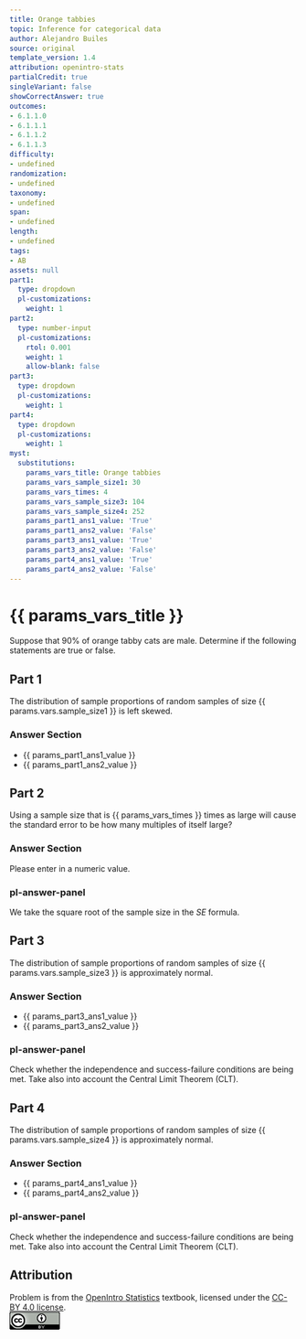```yaml
---
title: Orange tabbies
topic: Inference for categorical data
author: Alejandro Builes
source: original
template_version: 1.4
attribution: openintro-stats
partialCredit: true
singleVariant: false
showCorrectAnswer: true
outcomes:
- 6.1.1.0
- 6.1.1.1
- 6.1.1.2
- 6.1.1.3
difficulty:
- undefined
randomization:
- undefined
taxonomy:
- undefined
span:
- undefined
length:
- undefined
tags:
- AB
assets: null
part1:
  type: dropdown
  pl-customizations:
    weight: 1
part2:
  type: number-input
  pl-customizations:
    rtol: 0.001
    weight: 1
    allow-blank: false
part3:
  type: dropdown
  pl-customizations:
    weight: 1
part4:
  type: dropdown
  pl-customizations:
    weight: 1
myst:
  substitutions:
    params_vars_title: Orange tabbies
    params_vars_sample_size1: 30
    params_vars_times: 4
    params_vars_sample_size3: 104
    params_vars_sample_size4: 252
    params_part1_ans1_value: 'True'
    params_part1_ans2_value: 'False'
    params_part3_ans1_value: 'True'
    params_part3_ans2_value: 'False'
    params_part4_ans1_value: 'True'
    params_part4_ans2_value: 'False'
---
```

# {{ params_vars_title }}
Suppose that 90% of orange tabby cats are male. Determine if the following statements are true or false.

## Part 1

The distribution of sample proportions of random samples of size {{ params.vars.sample_size1 }} is left skewed.

### Answer Section

- {{ params_part1_ans1_value }}
- {{ params_part1_ans2_value }}

## Part 2

Using a sample size that is {{ params_vars_times }} times as large will cause the standard error to be how many multiples of itself large?

### Answer Section

Please enter in a numeric value.

### pl-answer-panel

We take the square root of the sample size in the $SE$ formula.

## Part 3

The distribution of sample proportions of random samples of size {{ params.vars.sample_size3 }} is approximately normal.

### Answer Section

- {{ params_part3_ans1_value }}
- {{ params_part3_ans2_value }}

### pl-answer-panel

Check whether the independence and success-failure conditions are being met. Take also into account the Central Limit Theorem (CLT).

## Part 4

The distribution of sample proportions of random samples of size {{ params.vars.sample_size4 }} is approximately normal.

### Answer Section

- {{ params_part4_ans1_value }}
- {{ params_part4_ans2_value }}

### pl-answer-panel

Check whether the independence and success-failure conditions are being met. Take also into account the Central Limit Theorem (CLT).

## Attribution

Problem is from the [OpenIntro Statistics](https://openintro.org/book/os/) textbook, licensed under the [CC-BY 4.0 license](https://creativecommons.org/licenses/by/4.0/).<br>![Image representing the Creative Commons 4.0 BY license.](https://raw.githubusercontent.com/firasm/bits/master/by.png)